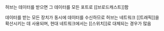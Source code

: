 허브는 데이터를 받으면 그 데이터를 모든 포트로 [[브로드캐스트]]함

데이터를 받는 모든 장치가 동시에 데이터를 수신하므로 허브는 네트워크 [[트래픽]]을 확산시키는 데 사용되며, 현대 네트워크에서는 [[스위치]]로 대체되는 경우가 많음